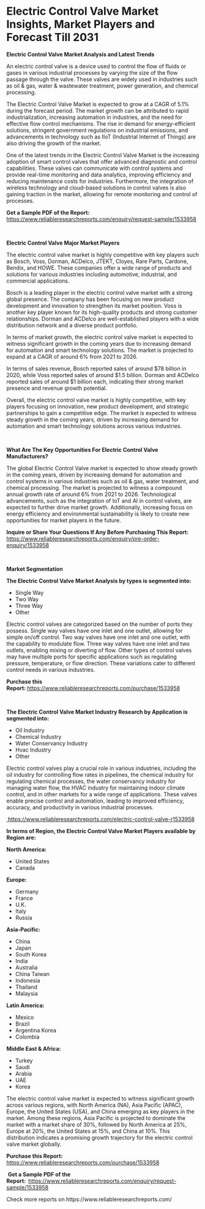 <p><h1>Electric Control Valve Market Insights, Market Players and Forecast Till 2031</h1></p><p><strong>Electric Control Valve Market Analysis and Latest Trends</strong></p>
<p><p>An electric control valve is a device used to control the flow of fluids or gases in various industrial processes by varying the size of the flow passage through the valve. These valves are widely used in industries such as oil & gas, water & wastewater treatment, power generation, and chemical processing.</p><p>The Electric Control Valve Market is expected to grow at a CAGR of 5.1% during the forecast period. The market growth can be attributed to rapid industrialization, increasing automation in industries, and the need for effective flow control mechanisms. The rise in demand for energy-efficient solutions, stringent government regulations on industrial emissions, and advancements in technology such as IIoT (Industrial Internet of Things) are also driving the growth of the market.</p><p>One of the latest trends in the Electric Control Valve Market is the increasing adoption of smart control valves that offer advanced diagnostic and control capabilities. These valves can communicate with control systems and provide real-time monitoring and data analytics, improving efficiency and reducing maintenance costs for industries. Furthermore, the integration of wireless technology and cloud-based solutions in control valves is also gaining traction in the market, allowing for remote monitoring and control of processes.</p></p>
<p><strong>Get a Sample PDF of the Report:&nbsp;</strong> <a href="https://www.reliableresearchreports.com/enquiry/request-sample/1533958">https://www.reliableresearchreports.com/enquiry/request-sample/1533958</a></p>
<p>&nbsp;</p>
<p><strong>Electric Control Valve Major Market Players</strong></p>
<p><p>The electric control valve market is highly competitive with key players such as Bosch, Voss, Dorman, ACDelco, JTEKT, Cloyes, Rare Parts, Cardone, Bendix, and HOWE. These companies offer a wide range of products and solutions for various industries including automotive, industrial, and commercial applications.</p><p>Bosch is a leading player in the electric control valve market with a strong global presence. The company has been focusing on new product development and innovation to strengthen its market position. Voss is another key player known for its high-quality products and strong customer relationships. Dorman and ACDelco are well-established players with a wide distribution network and a diverse product portfolio.</p><p>In terms of market growth, the electric control valve market is expected to witness significant growth in the coming years due to increasing demand for automation and smart technology solutions. The market is projected to expand at a CAGR of around 6% from 2021 to 2026.</p><p>In terms of sales revenue, Bosch reported sales of around $78 billion in 2020, while Voss reported sales of around $1.5 billion. Dorman and ACDelco reported sales of around $1 billion each, indicating their strong market presence and revenue growth potential.</p><p>Overall, the electric control valve market is highly competitive, with key players focusing on innovation, new product development, and strategic partnerships to gain a competitive edge. The market is expected to witness steady growth in the coming years, driven by increasing demand for automation and smart technology solutions across various industries.</p></p>
<p>&nbsp;</p>
<p><strong>What Are The Key Opportunities For Electric Control Valve Manufacturers?</strong></p>
<p><p>The global Electric Control Valve market is expected to show steady growth in the coming years, driven by increasing demand for automation and control systems in various industries such as oil & gas, water treatment, and chemical processing. The market is projected to witness a compound annual growth rate of around 6% from 2021 to 2026. Technological advancements, such as the integration of IoT and AI in control valves, are expected to further drive market growth. Additionally, increasing focus on energy efficiency and environmental sustainability is likely to create new opportunities for market players in the future.</p></p>
<p><strong>Inquire or Share Your Questions If Any Before Purchasing This Report:</strong> <a href="https://www.reliableresearchreports.com/enquiry/pre-order-enquiry/1533958">https://www.reliableresearchreports.com/enquiry/pre-order-enquiry/1533958</a></p>
<p>&nbsp;</p>
<p><strong>Market Segmentation</strong></p>
<p><strong>The Electric Control Valve Market Analysis by types is segmented into:</strong></p>
<p><ul><li>Single Way</li><li>Two Way</li><li>Three Way</li><li>Other</li></ul></p>
<p><p>Electric control valves are categorized based on the number of ports they possess. Single way valves have one inlet and one outlet, allowing for simple on/off control. Two way valves have one inlet and one outlet, with the capability to modulate flow. Three way valves have one inlet and two outlets, enabling mixing or diverting of flow. Other types of control valves may have multiple ports for specific applications such as regulating pressure, temperature, or flow direction. These variations cater to different control needs in various industries.</p></p>
<p><strong>Purchase this Report:&nbsp;</strong><a href="https://www.reliableresearchreports.com/purchase/1533958">https://www.reliableresearchreports.com/purchase/1533958</a></p>
<p>&nbsp;</p>
<p><strong>The Electric Control Valve Market Industry Research by Application is segmented into:</strong></p>
<p><ul><li>Oil Industry</li><li>Chemical Industry</li><li>Water Conservancy Industry</li><li>Hvac Industry</li><li>Other</li></ul></p>
<p><p>Electric control valves play a crucial role in various industries, including the oil industry for controlling flow rates in pipelines, the chemical industry for regulating chemical processes, the water conservancy industry for managing water flow, the HVAC industry for maintaining indoor climate control, and in other markets for a wide range of applications. These valves enable precise control and automation, leading to improved efficiency, accuracy, and productivity in various industrial processes.</p></p>
<p><a href="https://www.reliableresearchreports.com/electric-control-valve-r1533958">&nbsp;https://www.reliableresearchreports.com/electric-control-valve-r1533958</a></p>
<p><strong>In terms of Region, the Electric Control Valve Market Players available by Region are:</strong></p>
<p>
    <p> <strong> North America: </strong>
        <ul>
            <li>United States</li>
            <li>Canada</li>
        </ul>
        </p> 
    <p> <strong> Europe: </strong>
        <ul>
            <li>Germany</li>
            <li>France</li>
            <li>U.K.</li>
            <li>Italy</li>
            <li>Russia</li>
        </ul>
        </p> 
    <p> <strong> Asia-Pacific: </strong>
        <ul>
            <li>China</li>
            <li>Japan</li>
            <li>South Korea</li>
            <li>India</li>
            <li>Australia</li>
            <li>China Taiwan</li>
            <li>Indonesia</li>
            <li>Thailand</li>
            <li>Malaysia</li>
        </ul>
        </p> 
    <p> <strong> Latin America: </strong>
        <ul>
            <li>Mexico</li>
            <li>Brazil</li>
            <li>Argentina Korea</li>
            <li>Colombia</li>
        </ul>
        </p> 
    <p> <strong> Middle East & Africa: </strong>
        <ul>
            <li>Turkey</li>
            <li>Saudi</li>
            <li>Arabia</li>
            <li>UAE</li>
            <li>Korea</li>
        </ul>
    </p>
    </p>
<p><p>The electric control valve market is expected to witness significant growth across various regions, with North America (NA), Asia Pacific (APAC), Europe, the United States (USA), and China emerging as key players in the market. Among these regions, Asia Pacific is projected to dominate the market with a market share of 30%, followed by North America at 25%, Europe at 20%, the United States at 15%, and China at 10%. This distribution indicates a promising growth trajectory for the electric control valve market globally.</p></p>
<p><strong>Purchase this Report: </strong><a href="https://www.reliableresearchreports.com/purchase/1533958">https://www.reliableresearchreports.com/purchase/1533958</a></p>
<p>&nbsp;<strong>Get a Sample PDF of the Report:&nbsp;&nbsp;</strong><a href="https://www.reliableresearchreports.com/enquiry/request-sample/1533958">https://www.reliableresearchreports.com/enquiry/request-sample/1533958</a></p>
<p><strong></strong></p>
<p>Check more reports on https://www.reliableresearchreports.com/</p>